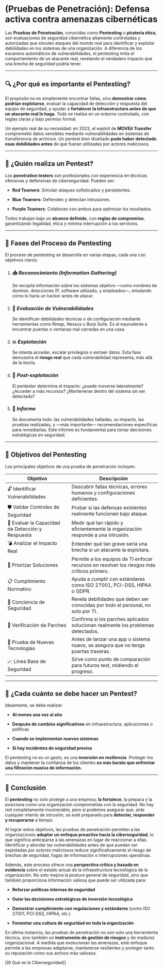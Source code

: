 # (Pruebas de Penetración): Defensa activa contra amenazas cibernéticas

Las **Pruebas de Penetración**, conocidas como **Pentesting** o **piratería ética**, son evaluaciones de seguridad cibernética altamente controladas y autorizadas que simulan ataques del mundo real para identificar y explotar debilidades en los sistemas de una organización. A diferencia de los escaneos automáticos de vulnerabilidades, el pentesting imita el comportamiento de un atacante real, revelando el verdadero impacto que una brecha de seguridad podría tener.

---

## 🔍 ¿Por qué es importante el Pentesting?

El propósito no es simplemente encontrar fallas, sino **demostrar cómo podrían explotarse**, evaluar la capacidad de detección y respuesta del equipo de seguridad, y ayudar a **fortalecer la infraestructura antes de que un atacante real lo haga**. Todo se realiza en un entorno controlado, con reglas claras y bajo permiso formal.

Un ejemplo real de su necesidad: en 2023, el exploit de **MOVEit Transfer** comprometió datos sensibles mediante vulnerabilidades en sistemas de transferencia de archivos. Un pentest bien diseñado **pudo haber detectado esas debilidades antes** de que fueran utilizadas por actores maliciosos.

---

## 🧠 ¿Quién realiza un Pentest?

Los **penetration testers** son profesionales con experiencia en técnicas ofensivas y defensivas de ciberseguridad. Pueden ser:

- **Red Teamers**: Simulan ataques sofisticados y persistentes.
    
- **Blue Teamers**: Defienden y detectan intrusiones.
    
- **Purple Teamers**: Colaboran con ambos para optimizar los resultados.
    

Todos trabajan bajo un **alcance definido**, con **reglas de compromiso**, garantizando legalidad, ética y mínima interrupción a los servicios.

---

## 🧭 Fases del Proceso de Pentesting

El proceso de pentesting se desarrolla en varias etapas, cada una con objetivos claros:

1. ### 📥 _Reconocimiento (Information Gathering)_
    
    Se recopila información sobre los sistemas objetivo —como nombres de dominio, direcciones IP, software utilizado, y empleados—, emulando cómo lo haría un hacker antes de atacar.
    
2. ### 🧪 _Evaluación de Vulnerabilidades_
    
    Se identifican debilidades técnicas o de configuración mediante herramientas como Nmap, Nessus o Burp Suite. Es el equivalente a encontrar puertas o ventanas mal cerradas en una casa.
    
3. ### 💥 _Explotación_
    
    Se intenta acceder, escalar privilegios o extraer datos. Esta fase demuestra el **riesgo real** que cada vulnerabilidad representa, más allá de la teoría.
    
4. ### 🧬 _Post-explotación_
    
    El pentester determina el impacto: ¿puede moverse lateralmente? ¿Acceder a más recursos? ¿Mantenerse dentro del sistema sin ser detectado?
    
5. ### 📑 _Informe_
    
    Se documenta todo: las vulnerabilidades halladas, su impacto, las pruebas realizadas, y —más importante— recomendaciones específicas para remediarlas. Este informe es fundamental para tomar decisiones estratégicas en seguridad.
    

---

## 🎯 Objetivos del Pentesting

Los principales objetivos de una prueba de penetración incluyen:

| Objetivo                                         | Descripción                                                                                |
| ------------------------------------------------ | ------------------------------------------------------------------------------------------ |
| 🔓 Identificar Vulnerabilidades                  | Descubrir fallas técnicas, errores humanos y configuraciones deficientes.                  |
| 🛡️ Validar Controles de Seguridad               | Probar si las defensas existentes realmente funcionan bajo ataque.                         |
| 👀 Evaluar la Capacidad de Detección y Respuesta | Medir qué tan rápido y eficientemente la organización responde a una intrusión.            |
| 💣 Analizar el Impacto Real                      | Entender qué tan grave sería una brecha si un atacante la explotara.                       |
| 🧹 Priorizar Soluciones                          | Permite a los equipos de TI enfocar recursos en resolver los riesgos más críticos primero. |
| 📋 Cumplimiento Normativo                        | Ayuda a cumplir con estándares como ISO 27001, PCI-DSS, HIPAA o GDPR.                      |
| 🧠 Conciencia de Seguridad                       | Revela debilidades que deben ser conocidas por todo el personal, no solo por TI.           |
| 🔧 Verificación de Parches                       | Confirma si los parches aplicados solucionan realmente los problemas detectados.           |
| 🧪 Prueba de Nuevas Tecnologías                  | Antes de lanzar una app o sistema nuevo, se asegura que no tenga puertas traseras.         |
| 📈 Línea Base de Seguridad                       | Sirve como punto de comparación para futuros test, midiendo el progreso.                   |

---

## 🚨 ¿Cada cuánto se debe hacer un Pentest?

Idealmente, se debe realizar:

- **Al menos una vez al año**
    
- **Después de cambios significativos** en infraestructura, aplicaciones o políticas
    
- **Cuando se implementan nuevos sistemas**
    
- **Si hay incidentes de seguridad previos**
    

El pentesting no es un gasto, es una **inversión en resiliencia**. Proteger los datos y mantener la confianza de los clientes **es más barato que enfrentar una filtración masiva de información.**

---

## 📌 Conclusión

El **pentesting** no solo protege a una empresa; **la fortalece**, la prepara y la posiciona como una organización comprometida con la seguridad. No hay red completamente invulnerable, pero sí podemos asegurar que, ante cualquier intento de intrusión, se esté preparado para **detectar, responder y recuperarse** a tiempo.

Al lograr estos objetivos, las pruebas de penetración permiten a las organizaciones **adoptar un enfoque proactivo hacia la ciberseguridad**, lo que significa anticiparse a las amenazas en lugar de reaccionar a ellas. Identificar y abordar las vulnerabilidades antes de que puedan ser explotadas por actores maliciosos reduce significativamente el riesgo de brechas de seguridad, fugas de información o interrupciones operativas.

Además, este proceso ofrece una **perspectiva crítica y basada en evidencia** sobre el estado actual de la infraestructura tecnológica de la organización. No solo mejora la postura general de seguridad, sino que también proporciona información valiosa que puede ser utilizada para:

- **Reforzar políticas internas de seguridad**
    
- **Guiar las decisiones estratégicas de inversión tecnológica**
    
- **Demostrar cumplimiento con regulaciones y estándares** (como ISO 27001, PCI-DSS, HIPAA, etc.)
    
- **Fomentar una cultura de seguridad en toda la organización**
    

En última instancia, las pruebas de penetración no son solo una herramienta técnica, sino también un **instrumento de gestión de riesgos** y de madurez organizacional. A medida que evolucionan las amenazas, este enfoque permite a las empresas adaptarse, mantenerse resilientes y proteger tanto su reputación como sus activos más valiosos.

[[6 Qué es la Ciberseguridad]]